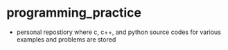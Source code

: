 # programming_practice
- personal repostiory where c, c++, and python source codes for various examples and problems are stored
